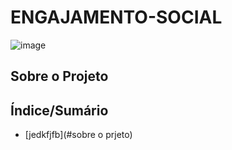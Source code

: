 # ENGAJAMENTO-SOCIAL

 ![image](https://user-images.githubusercontent.com/103151886/165396580-e46c3e62-3ad6-46ae-bda6-cdf6803c3b53.png)
## Sobre o Projeto

## Índice/Sumário

* [jedkfjfb](#sobre o prjeto) 
